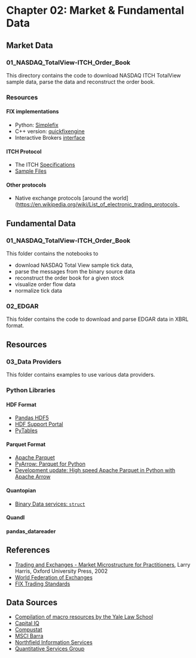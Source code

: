 # Chapter 02: Market & Fundamental Data


## Market Data

### 01_NASDAQ_TotalView-ITCH_Order_Book

This directory contains the code to download NASDAQ ITCH TotalView sample data, parse the data and reconstruct the order book.

### Resources

#### FIX implementations

 - Python: [Simplefix](https://github.com/da4089/simplefix)
 - C++ version: [quickfixengine](http://www.quickfixengine.org/)
 - Interactive Brokers [interface](https://www.interactivebrokers.com/en/index.php?f=4988)

#### ITCH Protocol

- The ITCH [Specifications](http://www.nasdaqtrader.com/content/technicalsupport/specifications/dataproducts/NQTVITCHspecification.pdf)
- [Sample Files](ftp://emi.nasdaq.com/ITCH/)

#### Other protocols

 - Native exchange protocols [around the world](https://en.wikipedia.org/wiki/List_of_electronic_trading_protocols_

## Fundamental Data

### 01_NASDAQ_TotalView-ITCH_Order_Book

This folder contains the notebooks to
- download NASDAQ Total View sample tick data,
- parse the messages from the binary source data
- reconstruct the order book for a given stock
- visualize order flow data
- normalize tick data


### 02_EDGAR

This folder contains the code to download and parse EDGAR data in XBRL format.

## Resources

### 03_Data Providers

This folder contains examples to use various data providers.

### Python Libraries

#### HDF Format

- [Pandas HDF5](http://pandas.pydata.org/pandas-docs/version/0.22/io.html#hdf5-pytables)
- [HDF Support Portal](http://portal.hdfgroup.org/display/support)
- [PyTables](https://www.pytables.org/)

#### Parquet Format

- [Apache Parquet](https://parquet.apache.org/)
- [PyArrow: Parquet for Python](https://arrow.apache.org/docs/python/parquet.html)
- [Development update: High speed Apache Parquet in Python with Apache Arrow](http://wesmckinney.com/blog/python-parquet-update/)


#### Quantopian

- [Binary Data services: `struct`](https://docs.python.org/3/library/struct.html)


#### Quandl

#### pandas_datareader


## References

- [Trading and Exchanges - Market Microstructure for Practitioners](https://global.oup.com/ushe/product/trading-and-exchanges-9780195144703?cc=us&lang=en&), Larry Harris, Oxford University Press, 2002
- [World Federation of Exchanges](https://www.world-exchanges.org/our-work/statistics)
- [FIX Trading Standards](https://www.fixtrading.org/standards/)

## Data Sources

- [Compilation of macro resources by the Yale Law School](https://library.law.yale.edu/news/75-sources-economic-data-statistics-reports-and-commentary)
- [Capital IQ](www.capitaliq.com)
- [Compustat](www.compustat.com)
- [MSCI Barra](www.mscibarra.com)
- [Northfield Information Services](www.northinfo.com)
- [Quantitative Services Group](www.qsg.com)